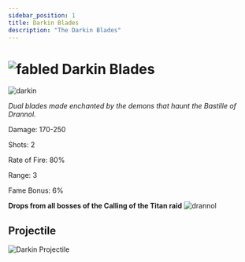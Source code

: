 ```yaml
---
sidebar_position: 1
title: Darkin Blades
description: "The Darkin Blades"
---
```


# ![fabled](https://cdn.discordapp.com/attachments/828314781793779742/1108582622457757706/FABLEDBAG.png) Darkin Blades

![darkin](https://vwiki.valorserver.com/api/item/picture/darkin%20blades)

<i>Dual blades made enchanted by the demons that haunt the Bastille of Drannol.</i>

Damage: 170-250

Shots: 2

Rate of Fire: 80%

Range: 3

Fame Bonus: 6%

**Drops from all bosses of the Calling of the Titan raid** ![drannol](https://cdn.discordapp.com/attachments/1107378591026655272/1108664279978229830/triangle_4.png)

## Projectile

![Darkin Projectile](https://cdn.discordapp.com/attachments/953134990428868629/969068839507730473/darkinblades.gif)
